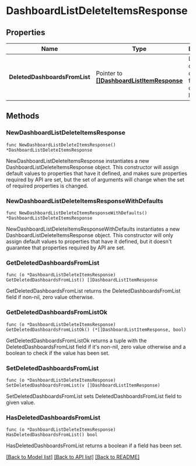 # DashboardListDeleteItemsResponse

## Properties

Name | Type | Description | Notes
---- | ---- | ----------- | ------
**DeletedDashboardsFromList** | Pointer to [**[]DashboardListItemResponse**](DashboardListItemResponse.md) | List of dashboards deleted from the dashboard list. | [optional] 

## Methods

### NewDashboardListDeleteItemsResponse

`func NewDashboardListDeleteItemsResponse() *DashboardListDeleteItemsResponse`

NewDashboardListDeleteItemsResponse instantiates a new DashboardListDeleteItemsResponse object.
This constructor will assign default values to properties that have it defined,
and makes sure properties required by API are set, but the set of arguments
will change when the set of required properties is changed.

### NewDashboardListDeleteItemsResponseWithDefaults

`func NewDashboardListDeleteItemsResponseWithDefaults() *DashboardListDeleteItemsResponse`

NewDashboardListDeleteItemsResponseWithDefaults instantiates a new DashboardListDeleteItemsResponse object.
This constructor will only assign default values to properties that have it defined,
but it doesn't guarantee that properties required by API are set.

### GetDeletedDashboardsFromList

`func (o *DashboardListDeleteItemsResponse) GetDeletedDashboardsFromList() []DashboardListItemResponse`

GetDeletedDashboardsFromList returns the DeletedDashboardsFromList field if non-nil, zero value otherwise.

### GetDeletedDashboardsFromListOk

`func (o *DashboardListDeleteItemsResponse) GetDeletedDashboardsFromListOk() (*[]DashboardListItemResponse, bool)`

GetDeletedDashboardsFromListOk returns a tuple with the DeletedDashboardsFromList field if it's non-nil, zero value otherwise
and a boolean to check if the value has been set.

### SetDeletedDashboardsFromList

`func (o *DashboardListDeleteItemsResponse) SetDeletedDashboardsFromList(v []DashboardListItemResponse)`

SetDeletedDashboardsFromList sets DeletedDashboardsFromList field to given value.

### HasDeletedDashboardsFromList

`func (o *DashboardListDeleteItemsResponse) HasDeletedDashboardsFromList() bool`

HasDeletedDashboardsFromList returns a boolean if a field has been set.


[[Back to Model list]](../README.md#documentation-for-models) [[Back to API list]](../README.md#documentation-for-api-endpoints) [[Back to README]](../README.md)


